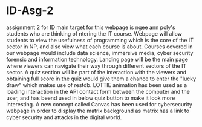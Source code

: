 # ID-Asg-2
assignment 2 for ID
main target for this webpage is ngee ann poly's students who are thinking of ntering the IT course. 
Webpage will allow students to view the usefulness of programming which is the core of the IT sector in NP, and also view what each course is about. 
Courses covered in our webpage would include data science, immersive media, cyber security forensic and information technology. 
Landing page will be the main page where viewers can navigate their way through different sectors of the IT sector. 
A quiz section will be part of the interaction with the viewers and obtaining full score in the quiz would give them a chance to enter the "lucky draw" which makes use of restdb. 
LOTTIE animation has been used as a loading interaction in the API contact form between the computer and the user, and has beend used in below quiz button to make it look more interesting.
A new concept called Canvas has been used for cybersecurity webpage in order to display the matrix background as matrix has a link to cyber security and attacks in the digital world. 
